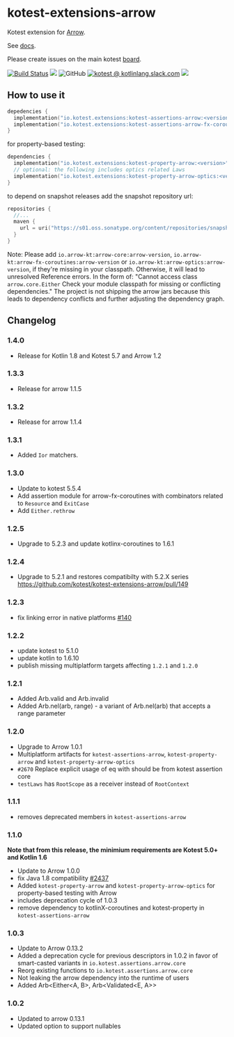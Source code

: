 # kotest-extensions-arrow

Kotest extension for [Arrow](https://arrow-kt.io/).

See [docs](https://kotest.io/docs/assertions/arrow.html).

Please create issues on the main kotest [board](https://github.com/kotest/kotest/issues).

[![Build Status](https://github.com/kotest/kotest-extensions-arrow/workflows/master/badge.svg)](https://github.com/kotest/kotest-extensions-arrow/actions)
[<img src="https://img.shields.io/maven-central/v/io.kotest.extensions/kotest-assertions-arrow.svg?label=latest%20release"/>](http://search.maven.org/#search|ga|1|kotest-assertions-arrow)
![GitHub](https://img.shields.io/github/license/kotest/kotest-extensions-arrow)
[![kotest @ kotlinlang.slack.com](https://img.shields.io/static/v1?label=kotlinlang&message=kotest&color=blue&logo=slack)](https://kotlinlang.slack.com/archives/CT0G9SD7Z)
[<img src="https://img.shields.io/nexus/s/https/s01.oss.sonatype.org/io.kotest.extensions/kotest-assertions-arrow.svg?label=latest%20snapshot"/>](https://s01.oss.sonatype.org/content/repositories/snapshots/io/kotest/extensions/kotest-assertions-arrow/)

## How to use it

```kotlin
depedencies {
  implementation("io.kotest.extensions:kotest-assertions-arrow:<version>")
  implementation("io.kotest.extensions:kotest-assertions-arrow-fx-coroutines:<version>")
}
```

for property-based testing:

```kotlin
dependencies {
  implementation("io.kotest.extensions:kotest-property-arrow:<version>")
  // optional: the following includes optics related Laws
  implementation("io.kotest.extensions:kotest-property-arrow-optics:<version>")
}
```

to depend on snapshot releases add the snapshot repository url:

```kotlin
repositories {
  //...
  maven {
    url = uri("https://s01.oss.sonatype.org/content/repositories/snapshots/")
  }
}
```

Note:
Please add `io.arrow-kt:arrow-core:arrow-version`, `io.arrow-kt:arrow-fx-coroutines:arrow-version` or `io.arrow-kt:arrow-optics:arrow-version`, if they're missing in your classpath.
Otherwise, it will lead to unresolved Reference errors.
In the form of: "Cannot access class `arrow.core.Either` Check your module classpath for missing or conflicting dependencies."
The project is not shipping the arrow jars because this leads to dependency conflicts and further adjusting the dependency graph.

## Changelog

### 1.4.0

* Release for Kotlin 1.8 and Kotest 5.7 and Arrow 1.2

### 1.3.3

* Release for arrow 1.1.5

### 1.3.2

* Release for arrow 1.1.4

### 1.3.1

* Added `Ior` matchers.

### 1.3.0

- Update to kotest 5.5.4
- Add assertion module for arrow-fx-coroutines with combinators related to `Resource` and `ExitCase`
- Add `Either.rethrow`

### 1.2.5

- Upgrade to 5.2.3 and update kotlinx-coroutines to 1.6.1

### 1.2.4

- Upgrade to 5.2.1 and restores compatibilty with 5.2.X series https://github.com/kotest/kotest-extensions-arrow/pull/149

### 1.2.3

- fix linking error in native platforms [#140](https://github.com/kotest/kotest-extensions-arrow/issues/140)

### 1.2.2

* update kotest to 5.1.0
* update kotlin to 1.6.10
* publish missing multiplatform targets affecting `1.2.1` and `1.2.0`

### 1.2.1

* Added Arb.valid and Arb.invalid
* Added Arb.nel(arb, range) - a variant of Arb.nel(arb) that accepts a range parameter

### 1.2.0

* Upgrade to Arrow 1.0.1
* Multiplatform artifacts for `kotest-assertions-arrow`, `kotest-property-arrow` and `kotest-property-arrow-optics`
* `#2670` Replace explicit usage of eq with should be from kotest assertion core
* `testLaws` has `RootScope` as a receiver instead of `RootContext`

### 1.1.1

* removes deprecated members in `kotest-assertions-arrow`

### 1.1.0

**Note that from this release, the minimium requirements are Kotest 5.0+ and Kotlin 1.6**

* Update to Arrow 1.0.0
* fix Java 1.8 compatibility [#2437](https://github.com/kotest/kotest/issues/2437)
* Added `kotest-property-arrow` and `kotest-property-arrow-optics` for property-based testing with Arrow
* includes deprecation cycle of 1.0.3
* remove dependency to kotlinX-coroutines and kotest-property in `kotest-assertions-arrow`


### 1.0.3

* Update to Arrow 0.13.2
* Added a deprecation cycle for previous descriptors in 1.0.2 in favor of smart-casted variants in `io.kotest.assertions.arrow.core`
* Reorg existing functions to `io.kotest.assertions.arrow.core`
* Not leaking the arrow dependency into the runtime of users
* Added Arb<Either<A, B>, Arb<Validated<E, A>>

### 1.0.2

* Updated to arrow 0.13.1
* Updated option to support nullables
